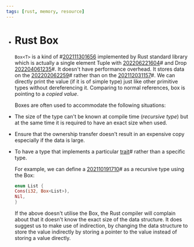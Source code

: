 ```yaml
---
tags: [rust, memory, resource]
---
```


- # Rust Box
  
  `Box<T>` is a kind of #[202111301656](202111301656.md) implemented by Rust standard library which is actually a single element Tuple with [202206221604](202206221604.md)# and Drop [202204061235](202204061235.md)#. It doesn't have performance overhead. It stores data on the [202202062259](202202062259.md)# rather than on the [202112031157](202112031157.md)#. We can directly print the value (if it is of simple type) just like other primitive types without dereferencing it. Comparing to normal references, box is pointing to a *copied value*.
  
  Boxes are often used to accommodate the following situations:
- The size of the type can't be known at compile time (*recursive type*) but at the same time it is required to have an exact size when used.
- Ensure that the ownership transfer doesn't result in an expensive copy especially if the data is large.
- To have a type that implements a particular [trait](202204061235.md)# rather than a specific type.
  
  For example, we can define a [202110191710](202110191710.md)# as a recursive type using the Box:
  
  ```rust
  enum List {
  Cons(i32, Box<List>),
  Nil,
  }
  ```
  
  If the above doesn't utilise the Box, the Rust compiler will complain about that it doesn't know the exact size of the data structure. It does suggest us to make use of indirection, by changing the data structure to store the value indirectly by storing a pointer to the value instead of storing a value directly.